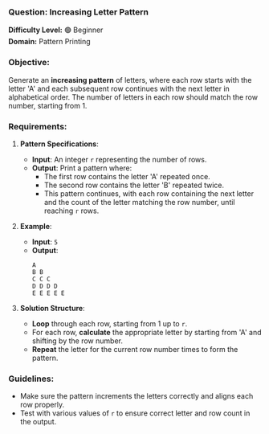 ### **Question: Increasing Letter Pattern**

**Difficulty Level:** 🟢 Beginner  
**Domain:** Pattern Printing

### **Objective:**

Generate an **increasing pattern** of letters, where each row starts with the letter 'A' and each subsequent row continues with the next letter in alphabetical order. The number of letters in each row should match the row number, starting from 1.

### **Requirements:**

1. **Pattern Specifications**:

   - **Input**: An integer `r` representing the number of rows.
   - **Output**: Print a pattern where:
     - The first row contains the letter 'A' repeated once.
     - The second row contains the letter 'B' repeated twice.
     - This pattern continues, with each row containing the next letter and the count of the letter matching the row number, until reaching `r` rows.

2. **Example**:

   - **Input**: `5`
   - **Output**:
     ```
     A
     B B
     C C C
     D D D D
     E E E E E
     ```

3. **Solution Structure**:
   - **Loop** through each row, starting from 1 up to `r`.
   - For each row, **calculate** the appropriate letter by starting from 'A' and shifting by the row number.
   - **Repeat** the letter for the current row number times to form the pattern.

### **Guidelines**:

- Make sure the pattern increments the letters correctly and aligns each row properly.
- Test with various values of `r` to ensure correct letter and row count in the output.
